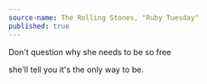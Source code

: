 ```yaml
---
source-name: The Rolling Stones, "Ruby Tuesday"
published: true
---
```


<p>Don't question why she needs to be so free</p>

<p>she'll tell you it's the only way to be.</p>



